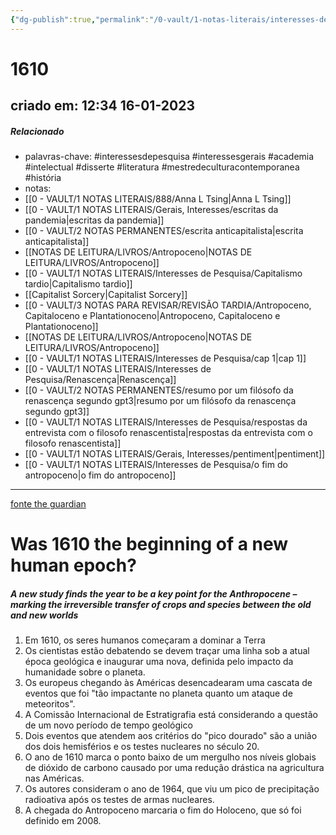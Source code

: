 ```yaml
---
{"dg-publish":true,"permalink":"/0-vault/1-notas-literais/interesses-de-pesquisa/was-1610-the-beginning-of-a-new-human-epoch/","tags":["interessesdepesquisa","interessesgerais","academia","intelectual","disserte","literatura","mestredeculturacontemporanea","história"],"dgHomeLink":true,"dgShowLocalGraph":true,"dgShowFileTree":true,"dgEnableSearch":true}
---
```


# 1610
## criado em: 12:34 16-01-2023

##### Relacionado
- palavras-chave: #interessesdepesquisa #interessesgerais #academia #intelectual #disserte #literatura #mestredeculturacontemporanea #história 
- notas:
- [[0 - VAULT/1 NOTAS LITERAIS/888/Anna L Tsing\|Anna L Tsing]]
- [[0 - VAULT/1 NOTAS LITERAIS/Gerais, Interesses/escritas da pandemia\|escritas da pandemia]]
- [[0 - VAULT/2 NOTAS PERMANENTES/escrita anticapitalista\|escrita anticapitalista]]
- [[NOTAS DE LEITURA/LIVROS/Antropoceno\|NOTAS DE LEITURA/LIVROS/Antropoceno]]
- [[0 - VAULT/1 NOTAS LITERAIS/Interesses de Pesquisa/Capitalismo tardio\|Capitalismo tardio]]
- [[Capitalist Sorcery\|Capitalist Sorcery]]
- [[0 - VAULT/3 NOTAS PARA REVISAR/REVISÃO TARDIA/Antropoceno, Capitaloceno e Plantationoceno\|Antropoceno, Capitaloceno e Plantationoceno]]
- [[NOTAS DE LEITURA/LIVROS/Antropoceno\|NOTAS DE LEITURA/LIVROS/Antropoceno]]
- [[0 - VAULT/1 NOTAS LITERAIS/Interesses de Pesquisa/cap 1\|cap 1]]
- [[0 - VAULT/1 NOTAS LITERAIS/Interesses de Pesquisa/Renascença\|Renascença]]
- [[0 - VAULT/2 NOTAS PERMANENTES/resumo por um filósofo da renascença segundo gpt3\|resumo por um filósofo da renascença segundo gpt3]]
- [[0 - VAULT/1 NOTAS LITERAIS/Interesses de Pesquisa/respostas da entrevista com o filosofo renascentista\|respostas da entrevista com o filosofo renascentista]]
- [[0 - VAULT/1 NOTAS LITERAIS/Gerais, Interesses/pentiment\|pentiment]]
- [[0 - VAULT/1 NOTAS LITERAIS/Interesses de Pesquisa/o fim do antropoceno\|o fim do antropoceno]]
---
[fonte the guardian](https://www.theguardian.com/science/2015/mar/11/was-1610-the-beginning-of-a-new-human-epoch-anthropocene)

# Was 1610 the beginning of a new human epoch?

##### A new study finds the year to be a key point for the Anthropocene – marking the irreversible transfer of crops and species between the old and new worlds

1. Em 1610, os seres humanos começaram a dominar a Terra
2. Os cientistas estão debatendo se devem traçar uma linha sob a atual época geológica e inaugurar uma nova, definida pelo impacto da humanidade sobre o planeta.
3. Os europeus chegando às Américas desencadearam uma cascata de eventos que foi "tão impactante no planeta quanto um ataque de meteoritos".
4. A Comissão Internacional de Estratigrafia está considerando a questão de um novo período de tempo geológico
5. Dois eventos que atendem aos critérios do "pico dourado" são a união dos dois hemisférios e os testes nucleares no século 20.
6. O ano de 1610 marca o ponto baixo de um mergulho nos níveis globais de dióxido de carbono causado por uma redução drástica na agricultura nas Américas.
7. Os autores consideram o ano de 1964, que viu um pico de precipitação radioativa após os testes de armas nucleares.
8. A chegada do Antropoceno marcaria o fim do Holoceno, que só foi definido em 2008.